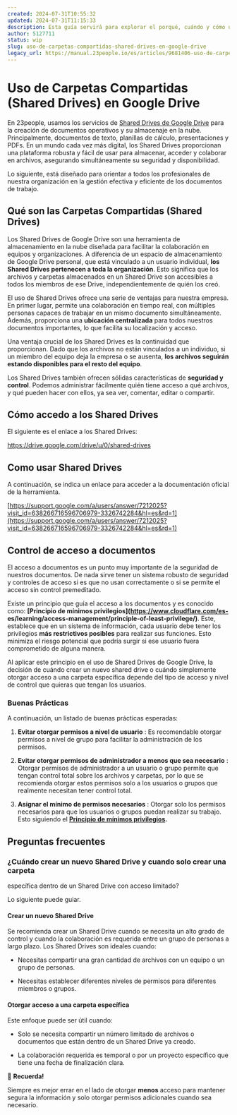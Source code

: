 ```yaml
---
created: 2024-07-31T10:55:32
updated: 2024-07-31T11:15:33
description: Esta guía servirá para explorar el porqué, cuándo y cómo usar los Shared Drives de Google Drive.
author: 5127711
status: wip
slug: uso-de-carpetas-compartidas-shared-drives-en-google-drive
legacy_url: https://manual.23people.io/es/articles/9681406-uso-de-carpetas-compartidas-shared-drives-en-google-drive
---
```


# Uso de Carpetas Compartidas (Shared Drives) en Google Drive

En 23people, usamos los servicios de [Shared Drives de Google
Drive](https://support.google.com/a/users/answer/7212025?hl=es) para la
creación de documentos operativos y su almacenaje en la nube. Principalmente,
documentos de texto, planillas de cálculo, presentaciones y PDFs. En un mundo
cada vez más digital, los Shared Drives proporcionan una plataforma robusta y
fácil de usar para almacenar, acceder y colaborar en archivos, asegurando
simultáneamente su seguridad y disponibilidad.

Lo siguiente, está diseñado para orientar a todos los profesionales de nuestra
organización en la gestión efectiva y eficiente de los documentos de trabajo.

## Qué son las Carpetas Compartidas (Shared Drives)

Los Shared Drives de Google Drive son una herramienta de almacenamiento en la
nube diseñada para facilitar la colaboración en equipos y organizaciones. A
diferencia de un espacio de almacenamiento de Google Drive personal, que está
vinculado a un usuario individual, **los Shared Drives pertenecen a toda la
organización**. Esto significa que los archivos y carpetas almacenados en un
Shared Drive son accesibles a todos los miembros de ese Drive,
independientemente de quién los creó.

El uso de Shared Drives ofrece una serie de ventajas para nuestra empresa. En
primer lugar, permite una colaboración en tiempo real, con múltiples personas
capaces de trabajar en un mismo documento simultáneamente. Además, proporciona
una **ubicación centralizada** para todos nuestros documentos importantes, lo
que facilita su localización y acceso.

Una ventaja crucial de los Shared Drives es la continuidad que proporcionan.
Dado que los archivos no están vinculados a un individuo, si un miembro del
equipo deja la empresa o se ausenta, **los archivos seguirán estando
disponibles para el resto del equipo**.

Los Shared Drives también ofrecen sólidas características de **seguridad y
control**. Podemos administrar fácilmente quién tiene acceso a qué archivos, y
qué pueden hacer con ellos, ya sea ver, comentar, editar o compartir.

## Cómo accedo a los Shared Drives

El siguiente es el enlace a los Shared Drives:

<https://drive.google.com/drive/u/0/shared-drives>

## Como usar Shared Drives

A continuación, se indica un enlace para acceder a la documentación oficial de
la herramienta.

[https://support.google.com/a/users/answer/7212025?visit_id=638266716596706979-3326742284&hl=es&rd=1](https://support.google.com/a/users/answer/7212025?visit_id=638266716596706979-3326742284&hl=es&rd=1)

## Control de acceso a documentos

El acceso a documentos es un punto muy importante de la seguridad de nuestros
documentos. De nada sirve tener un sistema robusto de seguridad y controles de
acceso si es que no usan correctamente o si se permite el acceso sin control
premeditado.

Existe un principio que guía el acceso a los documentos y es conocido como:
**[Principio de mínimos privilegios](https://www.cloudflare.com/es-
es/learning/access-management/principle-of-least-privilege/)**. Este,
establece que en un sistema de información, cada usuario debe tener los
privilegios **más restrictivos posibles** para realizar sus funciones. Esto
minimiza el riesgo potencial que podría surgir si ese usuario fuera
comprometido de alguna manera.

Al aplicar este principio en el uso de Shared Drives de Google Drive, la
decisión de cuándo crear un nuevo shared drive o cuándo simplemente otorgar
acceso a una carpeta específica depende del tipo de acceso y nivel de control
que quieras que tengan los usuarios.

### Buenas Prácticas

A continuación, un listado de buenas prácticas esperadas:

  1. **Evitar otorgar permisos a nivel de usuario** : Es recomendable otorgar permisos a nivel de grupo para facilitar la administración de los permisos.

  2. **Evitar otorgar permisos de administrador a menos que sea necesario** : Otorgar permisos de administrador a un usuario o grupo permite que tengan control total sobre los archivos y carpetas, por lo que se recomienda otorgar estos permisos solo a los usuarios o grupos que realmente necesitan tener control total.

  3. **Asignar el mínimo de permisos necesarios** : Otorgar solo los permisos necesarios para que los usuarios o grupos puedan realizar su trabajo. Esto siguiendo el **[Principio de mínimos privilegios](https://www.cloudflare.com/es-es/learning/access-management/principle-of-least-privilege/).**

## Preguntas frecuentes

### ¿Cuándo crear un nuevo Shared Drive y cuando solo crear una carpeta
específica dentro de un Shared Drive con acceso limitado?

Lo siguiente puede guiar.

#### **Crear un nuevo Shared Drive**

Se recomienda crear un Shared Drive cuando se necesita un alto grado de
control y cuando la colaboración es requerida entre un grupo de personas a
largo plazo. Los Shared Drives son ideales cuando:

  * Necesitas compartir una gran cantidad de archivos con un equipo o un grupo de personas.

  * Necesitas establecer diferentes niveles de permisos para diferentes miembros o grupos.

#### **Otorgar acceso a una carpeta específica**

Este enfoque puede ser útil cuando:

  * Solo se necesita compartir un número limitado de archivos o documentos que están dentro de un Shared Drive ya creado.

  * La colaboración requerida es temporal o por un proyecto específico que tiene una fecha de finalización clara.

🚧 **Recuerda!**

Siempre es mejor errar en el lado de otorgar **menos** acceso para mantener
segura la información y solo otorgar permisos adicionales cuando sea
necesario.

  
​


